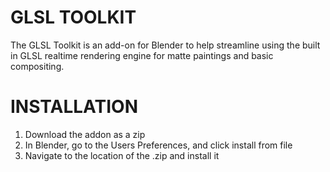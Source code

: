 GLSL TOOLKIT
============

The GLSL Toolkit is an add-on for Blender to help streamline using the
built in GLSL realtime rendering engine for matte paintings and basic compositing.

INSTALLATION
============

1. Download the addon as a zip
2. In Blender, go to the Users Preferences, and click install from file
3. Navigate to the location of the .zip and install it

